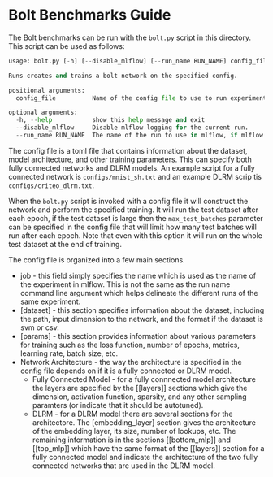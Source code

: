 # Bolt Benchmarks Guide

The Bolt benchmarks can be run with the `bolt.py` script in this directory. This script can be used as follows:

```python
usage: bolt.py [-h] [--disable_mlflow] [--run_name RUN_NAME] config_file

Runs creates and trains a bolt network on the specified config.

positional arguments:
  config_file          Name of the config file to use to run experiment.

optional arguments:
  -h, --help           show this help message and exit
  --disable_mlflow     Disable mlflow logging for the current run.
  --run_name RUN_NAME  The name of the run to use in mlflow, if mlflow is not disabled this is required.
```

The config file is a toml file that contains information about the dataset, model architecture, and other training parameters. This can specify both fully connected networks and DLRM models. An example script for a fully connected network is `configs/mnist_sh.txt` and an example DLRM scrip tis `configs/criteo_dlrm.txt`. 

When the `bolt.py` script is invoked with a config file it will construct the network and perform the specified training. It will run the test dataset after each epoch, if the test dataset is large then the `max_test_batches` parameter can be specified in the config file that will limit how many test batches will run after each epoch. Note that even with this option it will run on the whole test dataset at the end of training. 

The config file is organized into a few main sections. 

* job - this field simply specifies the name which is used as the name of the experiment in mlflow. This is not the same as the run name command line argument which helps delineate the different runs of the same experiment. 
* [dataset] - this section specifies information about the dataset, including the path, input dimension to the network, and the format if the dataset is svm or csv. 
* [params] - this section provides information about various parameters for training such as the loss function, number of epochs, metrics, learning rate, batch size, etc. 
* Network Architecture - the way the architecture is specified in the config file depends on if it is a fully connected or DLRM model.  
  * Fully Connected Model - for a fully connnected model architecture the layers are specified by the [[layers]] sections which give the dimension, activation function, sparsity, and any other sampling paramters (or indicate that it should be autotuned).
  * DLRM - for a DLRM model there are several sections for the architectore. The [embedding_layer] section gives the architecture of the embedding layer, its size, number of lookups, etc. The remaining information is in the sections [[bottom_mlp]] and [[top_mlp]] which have the same format of the [[layers]] section for a fully connected model and indicate the architecture of the two fully connected networks that are used in the DLRM model. 
